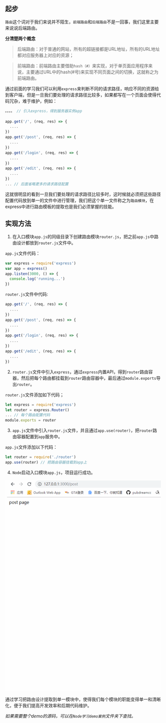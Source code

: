 ## 起步

`路由`这个词对于我们来说并不陌生，`前端路由`和`后端路由`不是一回事，我们这里主要来说说后端路由。

**分清楚两个概念**

> 后端路由：对于普通的网站，所有的超链接都是URL地址，所有的URL地址都对应服务器上对应的资源；

> 前端路由：前端路由主要借助`hash（#）`来实现，对于单页面应用程序来说，主要通过URL中的hash(#号)来实现不同页面之间的切换，这就称之为前端路由。

通过前面的学习我们可以利用`express`来判断不同的请求路径，响应不同的资源给到客户端，但是一旦我们要处理的请求路径比较多，如果都写在一个页面会使得代码冗杂，难于维护，例如：

```javascript
。。。。 // 引入express，得到服务器实例app

app.get('/', (req, res) => {
  ....
})
app.get('/post', (req, res) => {
  ....
})
app.get('/login', (req, res) => {
  ....
})
app.get('/edit', (req, res) => {
  ....
})
... // 后面省略更多的请求路径配置
```

这就很明显的看到一旦我们要处理的请求路径比较多时，这时候就必须把这些路径配置代码放到单一的文件中进行管理，我们把这个单一文件称之为`路由模块`，在express中进行路由模板的提取也是我们必须掌握的技能。

## 实现方法

1. 在入口模块`app.js`的同级目录下创建路由模块`router.js`，把之前`app.js`中路由设计都放到`router.js`文件中。

`app.js`文件代码：

```javascript
var express = require('express')
var app = express()
app.listen(3000, () => {
  console.log('running...')
})
```

`router.js`文件中代码:

```javascript
app.get('/', (req, res) => {
  ....
})
app.get('/post', (req, res) => {
  ....
})
app.get('/login', (req, res) => {
  ....
})
app.get('/edit', (req, res) => {
  ....
})
```

2. `router.js`文件中引入`express`，通过`express`内置API，得到`router`路由容器，然后把每个路由都挂载到`router`路由容器中，最后通过`module.exports`导出`router`。

`router.js`文件添加如下代码；

```javascript
let express = require('express')
let router = express.Router()
... // 每个路由配置代码
module.exports = router
```

3. `app.js`文件中引入`router.js`文件，并且通过`app.use(router)`，把`router`路由容器配置到`app`服务中。

`app.js`文件添加以下代码：

```javascript
let router = require('./router')
app.use(router) // 把路由容器挂载到app上
```

4. `Node`启动入口模块`app.js`，项目运行成功。

![node演示](../node学习图片资源/50.gif)

通过学习把路由设计提取到单一模块中，使得我们每个模块的职能变得单一和清晰化，便于我们提高开发效率和后期代码维护。

*如果需要整个demo的源码，可以在`Node学习demo案例`文件夹下查找。*